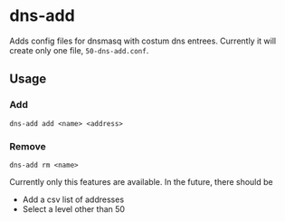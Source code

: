 # dns-add
Adds config files for dnsmasq with costum dns entrees.
Currently it will create only one file, `50-dns-add.conf`.

## Usage
### Add
`dns-add add <name> <address>`

### Remove
`dns-add rm <name>`

Currently only this features are available. In the future, there should be
* Add a csv list of addresses
* Select a level other than 50
